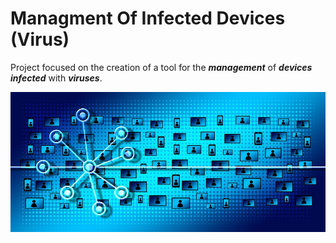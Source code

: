 # Managment Of Infected Devices (Virus)
Project focused on the creation of a tool for the ***management*** of ***devices*** ***infected*** with ***viruses***.

![image](img/cyber1.jpg)
